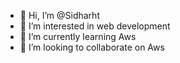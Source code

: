 - 👋 Hi, I’m @Sidharht
- 👀 I’m interested in web development
- 🌱 I’m currently learning Aws
- 💞️ I’m looking to collaborate on Aws


<!---
Sidharht/Sidharht is a ✨ special ✨ repository because its `README.md` (this file) appears on your GitHub profile.
You can click the Preview link to take a look at your changes.
--->
